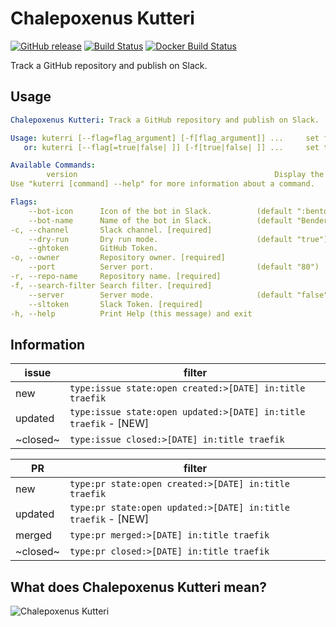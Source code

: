 # Chalepoxenus Kutteri

[![GitHub release](https://img.shields.io/github/release/containous/kutteri.svg)](https://github.com/containous/kutteri/releases/latest)
[![Build Status](https://travis-ci.com/containous/kutteri.svg?branch=master)](https://travis-ci.com/containous/kutteri)
[![Docker Build Status](https://img.shields.io/docker/build/containous/kutteri.svg)](https://hub.docker.com/r/containous/kutteri/builds/)

Track a GitHub repository and publish on Slack.

## Usage

```yaml
Chalepoxenus Kutteri: Track a GitHub repository and publish on Slack.

Usage: kuterri [--flag=flag_argument] [-f[flag_argument]] ...     set flag_argument to flag(s)
   or: kuterri [--flag[=true|false| ]] [-f[true|false| ]] ...     set true/false to boolean flag(s)

Available Commands:
        version                                            Display the version.
Use "kuterri [command] --help" for more information about a command.

Flags:
    --bot-icon      Icon of the bot in Slack.          (default ":bento:")
    --bot-name      Name of the bot in Slack.          (default "Bender")
-c, --channel       Slack channel. [required]          
    --dry-run       Dry run mode.                      (default "true")
    --ghtoken       GitHub Token.                      
-o, --owner         Repository owner. [required]       
    --port          Server port.                       (default "80")
-r, --repo-name     Repository name. [required]        
-f, --search-filter Search filter. [required]          
    --server        Server mode.                       (default "false")
    --sltoken       Slack Token. [required]            
-h, --help          Print Help (this message) and exit 
```

## Information

| issue     | filter                                                           |
|-----------|------------------------------------------------------------------|
| new       | `type:issue state:open created:>[DATE] in:title traefik`         |
| updated   | `type:issue state:open updated:>[DATE] in:title traefik` - [NEW] |
| ~closed~  | `type:issue closed:>[DATE] in:title traefik`                     |


| PR        | filter                                                        |
|-----------|---------------------------------------------------------------|
| new       | `type:pr state:open created:>[DATE] in:title traefik`         |
| updated   | `type:pr state:open updated:>[DATE] in:title traefik` - [NEW] |
| merged    | `type:pr merged:>[DATE] in:title traefik`                     |
| ~closed~  | `type:pr closed:>[DATE] in:title traefik`                     |

## What does Chalepoxenus Kutteri mean?

![Chalepoxenus Kutteri](http://www.antwiki.org/wiki/Temnothorax_kutteri#mediaviewer/File:Chalepoxenus_kutteri_casent0106300_h_1_high.jpg)
